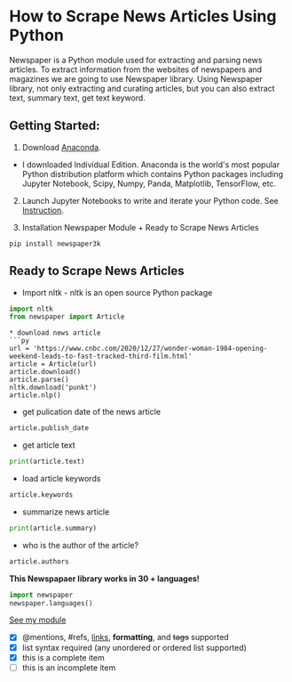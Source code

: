# How to Scrape News Articles Using Python
Newspaper is a Python module used for extracting and parsing news articles. To extract information from the websites of newspapers and magazines we are going to use Newspaper library.
Using Newspaper library, not only extracting and curating articles, but you can also extract text, summary text, get text keyword.

## Getting Started:
1. Download [Anaconda](https://docs.anaconda.com/anaconda/user-guide/tasks/install-packages/). 
* I downloaded Individual Edition. Anaconda is the world's most popular Python distribution platform which contains Python packages including Jupyter Notebook, Scipy, Numpy, Panda, Matplotlib, TensorFlow, etc. 

2. Launch Jupyter Notebooks to write and iterate your Python code. See [Instruction](https://www.codecademy.com/articles/how-to-use-jupyter-notebooks/).

3. Installation Newspaper Module + Ready to Scrape News Articles
```
pip install newspaper3k
```

## Ready to Scrape News Articles

* Import nltk - nltk is an open source Python package
```py
import nltk
from newspaper import Article
```
```
* download news article
```py
url = 'https://www.cnbc.com/2020/12/27/wonder-woman-1984-opening-weekend-leads-to-fast-tracked-third-film.html'
article = Article(url)
article.download()
article.parse()
nltk.download('punkt')
article.nlp()
```

* get pulication date of the news article
```py
article.publish_date
```

* get article text
```py
print(article.text)
```

* load article keywords
```py
article.keywords
```

* summarize news article 
```py
print(article.summary)
```

* who is the author of the article?
```py
article.authors
```

**This Newspapaer library works in 30 + languages!**
```py
import newspaper
newspaper.languages()
```


[See my module](https://github.com/Conniekoh/Web-Scrapping/blob/master/codility/How%20to%20Scrap%20News%20Article.ipynb)

- [x] @mentions, #refs, [links](), **formatting**, and <del>tags</del> supported
- [x] list syntax required (any unordered or ordered list supported)
- [x] this is a complete item
- [ ] this is an incomplete item
